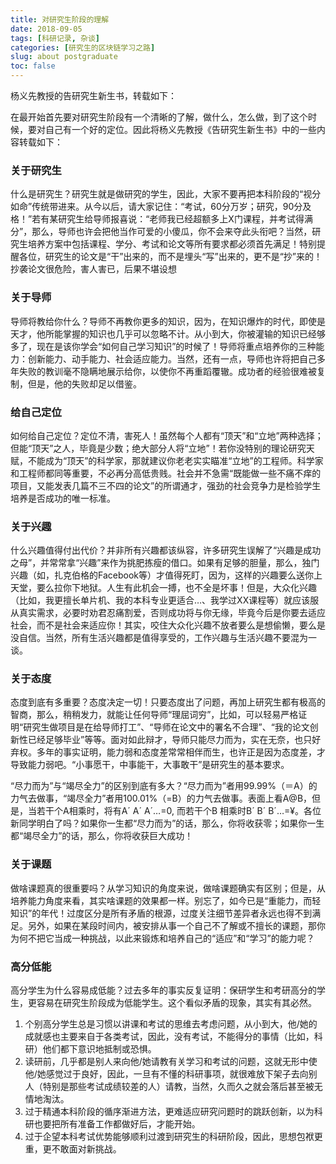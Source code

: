 ```yaml
---
title: 对研究生阶段的理解
date: 2018-09-05
tags: [科研记录, 杂谈]
categories: [研究生的区块链学习之路]
slug: about postgraduate
toc: false
---
```


杨义先教授的告研究生新生书，转载如下：

在最开始首先要对研究生阶段有一个清晰的了解，做什么，怎么做，到了这个时候，要对自己有一个好的定位。因此将杨义先教授《告研究生新生书》中的一些内容转载如下：

### 关于研究生

什么是研究生？研究生就是做研究的学生，因此，大家不要再把本科阶段的“视分如命”传统带进来。从今以后，请大家记住：“考试，60分万岁；研究，90分及格！”若有某研究生给导师报喜说：“老师我已经超额多上X门课程，并考试得满分”，那么，导师也许会把他当作可爱的小傻瓜，你不会来夺此头衔吧？当然，研究生培养方案中包括课程、学分、考试和论文等所有要求都必须首先满足！特别提醒各位，研究生的论文是“干”出来的，而不是埋头“写”出来的，更不是“抄”来的！抄袭论文很危险，害人害已，后果不堪设想

 ### 关于导师

导师将教给你什么？导师不再教你更多的知识，因为，在知识爆炸的时代，即使是天才，他所能掌握的知识也几乎可以忽略不计。从小到大，你被灌输的知识已经够多了，现在是该你学会“如何自己学习知识”的时候了！导师将重点培养你的三种能力：创新能力、动手能力、社会适应能力。当然，还有一点，导师也许将把自己多年失败的教训毫不隐瞒地展示给你，以使你不再重蹈覆辙。成功者的经验很难被复制，但是，他的失败却足以借鉴。

### 给自己定位

如何给自己定位？定位不清，害死人！虽然每个人都有“顶天”和“立地”两种选择；但能“顶天”之人，毕竟是少数；绝大部分人将“立地”！若你没特别的理论研究天赋，不能成为“顶天”的科学家，那就建议你老老实实瞄准“立地”的工程师。科学家和工程师都同等重要，不必再分高低贵贱。社会并不急需“既能做一些不痛不痒的项目，又能发表几篇不三不四的论文”的所谓通才，强劲的社会竞争力是检验学生培养是否成功的唯一标准。

 ### 关于兴趣

什么兴趣值得付出代价？并非所有兴趣都该纵容，许多研究生误解了“兴趣是成功之母”，并常常拿“兴趣”来作为挑肥拣瘦的借口。如果有足够的胆量，那么，独门兴趣（如，扎克伯格的Facebook等）才值得死盯，因为，这样的兴趣要么送你上天堂，要么拉你下地狱。人生有此机会一搏，也不全是坏事！但是，大众化兴趣（比如，我更擅长单片机、我的本科专业更适合…、我学过XX课程等）就应该服从真实需求，必要时劝君忍痛割爱，否则成功将与你无缘，毕竟今后是你要去适应社会，而不是社会来适应你！其实，咬住大众化兴趣不放者要么是想偷懒，要么是没自信。当然，所有生活兴趣都是值得享受的，工作兴趣与生活兴趣不要混为一谈。

 ###  关于态度

态度到底有多重要？态度决定一切！只要态度出了问题，再加上研究生都有极高的智商，那么，稍稍发力，就能让任何导师“理屈词穷”，比如，可以轻易严格证明“研究生做项目是在给导师打工”、“导师在论文中的署名不合理”、“我的论文创新性已经足够毕业”等等。面对如此辩才，导师只能尽力而为，实在无奈，也只好弃权。多年的事实证明，能力弱和态度差常常相伴而生，也许正是因为态度差，才导致能力弱吧。“小事愿干，中事能干，大事敢干”是研究生的基本要求。

“尽力而为”与“竭尽全力”的区别到底有多大？“尽力而为”者用99.99%（＝A）的力气去做事，“竭尽全力”者用100.01%（=B）的力气去做事。表面上看A@B，但是，当若干个A相乘时，将有A´ A´ A´…=0, 而若干个B 相乘时B´ B´ B´…=¥。各位新同学明白了吗？如果你一生都“尽力而为”的话，那么，你将收获零；如果你一生都“竭尽全力”的话，那么，你将收获巨大成功！

 ### 关于课题

做啥课题真的很重要吗？从学习知识的角度来说，做啥课题确实有区别；但是，从培养能力角度来看，其实啥课题的效果都一样。别忘了，如今已是“重能力，而轻知识”的年代！过度区分是所有矛盾的根源，过度关注细节差异者永远也得不到满足。另外，如果在某段时间内，被安排从事一个自己不了解或不擅长的课题，那你为何不把它当成一种挑战，以此来锻炼和培养自己的“适应”和“学习”的能力呢？

 ### 高分低能

高分学生为什么容易成低能？过去多年的事实反复证明：保研学生和考研高分的学生，更容易在研究生阶段成为低能学生。这个看似矛盾的现象，其实有其必然。

1. 个别高分学生总是习惯以讲课和考试的思维去考虑问题，从小到大，他/她的成就感也主要来自于各类考试，因此，没有考试，不能得分的事情（比如，科研）他们都下意识地抵制或恐惧。
2. 读研前，几乎都是别人来向他/她请教有关学习和考试的问题，这就无形中使他/她感觉过于良好，因此，一旦有不懂的科研事项，就很难放下架子去向别人（特别是那些考试成绩较差的人）请教，当然，久而久之就会落后甚至被无情地淘汰。
3. 过于精通本科阶段的循序渐进方法，更难适应研究问题时的跳跃创新，以为科研也要把所有准备工作都做好后，才能开始。
4. 过于企望本科考试优势能够顺利过渡到研究生的科研阶段，因此，思想包袱更重，更不敢面对新挑战。


